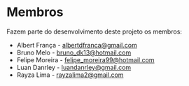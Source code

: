 # Membros

Fazem parte do desenvolvimento deste projeto os membros:

* Albert França - <albertdfranca@gmail.com>
* Bruno Melo - <bruno_dk13@hotmail.com>
* Felipe Moreira - <felipe_moreira99@hotmail.com>
* Luan Danrley - <luandanrley@gmail.com>
* Rayza Lima - <rayzalima2@gmail.com>
